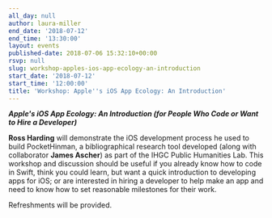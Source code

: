 ```yaml
---
all_day: null
author: laura-miller
end_date: '2018-07-12'
end_time: '13:30:00'
layout: events
published-date: 2018-07-06 15:32:10+00:00
rsvp: null
slug: workshop-apples-ios-app-ecology-an-introduction
start_date: '2018-07-12'
start_time: '12:00:00'
title: 'Workshop: Apple''s iOS App Ecology: An Introduction'
---
```


**_Apple's iOS App Ecology: An Introduction (for People Who Code or Want to Hire a Developer)_**

**Ross Harding** will demonstrate the iOS development process he used to build PocketHinman, a bibliographical research tool developed (along with collaborator **James Ascher**) as part of the IHGC Public Humanities Lab. This workshop and discussion should be useful if you already know how to code in Swift, think you could learn, but want a quick introduction to developing apps for iOS; or are interested in hiring a developer to help make an app and need to know how to set reasonable milestones for their work.

Refreshments will be provided.

